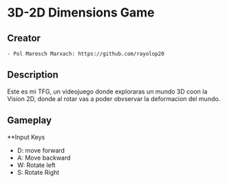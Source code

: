 # 3D-2D Dimensions Game

## Creator
    - Pol Maresch Marxach: https://github.com/rayolop20

## Description
Este es mi TFG, un videojuego donde exploraras un mundo 3D coon la Vision 2D, donde al rotar vas a poder obvservar la deformacion del mundo. 

## Gameplay
**Input Keys
- D: move forward
- A: Move backward
- W: Rotate left
- S: Rotate Right
